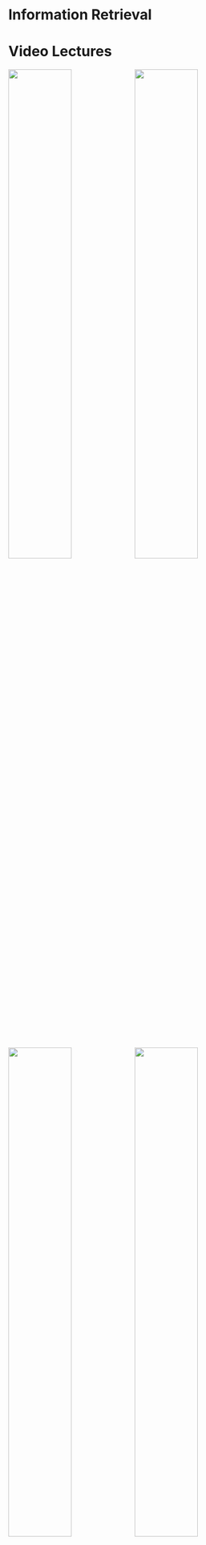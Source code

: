 Information Retrieval
============

Video Lectures
============

[<img src=https://github.com/StarlangSoftware/InformationRetrieval/blob/master/video1.jpg width="50%">](https://youtu.be/DhjZPVrvdnE)[<img src=https://github.com/StarlangSoftware/InformationRetrieval/blob/master/video2.jpg width="50%">](https://youtu.be/rfNoyFw-_g8)[<img src=https://github.com/StarlangSoftware/InformationRetrieval/blob/master/video3.jpg width="50%">](https://youtu.be/sYHVpTZL6o4)[<img src=https://github.com/StarlangSoftware/InformationRetrieval/blob/master/video4.jpg width="50%">](https://youtu.be/bRckCK9VcKQ)[<img src=https://github.com/StarlangSoftware/InformationRetrieval/blob/master/video5.jpg width="50%">](https://youtu.be/ZX4zTT69ll0)[<img src=https://github.com/StarlangSoftware/InformationRetrieval/blob/master/video6.jpg width="50%">](https://youtu.be/AVoLka-LDXY)[<img src=https://github.com/StarlangSoftware/InformationRetrieval/blob/master/video7.jpg width="50%">](https://youtu.be/5GOyBTeSJwo)[<img src=https://github.com/StarlangSoftware/InformationRetrieval/blob/master/video8.jpg width="50%">](https://youtu.be/-iu6N8KZslw)[<img src=https://github.com/StarlangSoftware/InformationRetrieval/blob/master/video9.jpg width="50%">](https://youtu.be/LwQYHFyDd8U)[<img src=https://github.com/StarlangSoftware/InformationRetrieval/blob/master/video10.jpg width="50%">](https://youtu.be/Y_jS03r6GMI)[<img src=https://github.com/StarlangSoftware/InformationRetrieval/blob/master/video11.jpg width="50%">](https://youtu.be/msRT2yx0yms)[<img src=https://github.com/StarlangSoftware/InformationRetrieval/blob/master/video12.jpg width="50%">](https://youtu.be/B5RProYhMvk)[<img src=https://github.com/StarlangSoftware/InformationRetrieval/blob/master/video13.jpg width="50%">](https://youtu.be/dxc3ONoW63E)

For Developers
============

You can also see [Python](https://github.com/starlangsoftware/InformationRetrieval-Py), [Cython](https://github.com/starlangsoftware/InformationRetrieval-Cy), [C++](https://github.com/starlangsoftware/InformationRetrieval-CPP), [Js](https://github.com/starlangsoftware/InformationRetrieval-Js), or [Java](https://github.com/starlangsoftware/InformationRetrieval) repository.
